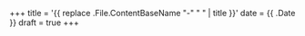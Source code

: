 +++
title = '{{ replace .File.ContentBaseName "-" " " | title }}'
date = {{ .Date }}
draft = true
+++

<!--more-->
